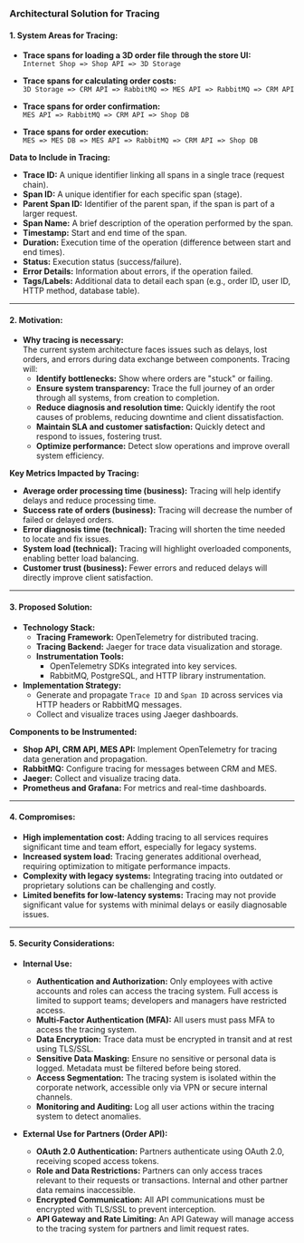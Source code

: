 ### Architectural Solution for Tracing

#### 1. **System Areas for Tracing:**

   - **Trace spans for loading a 3D order file through the store UI:**  
     `Internet Shop => Shop API => 3D Storage`

   - **Trace spans for calculating order costs:**  
     `3D Storage => CRM API => RabbitMQ => MES API => RabbitMQ => CRM API`

   - **Trace spans for order confirmation:**  
     `MES API => RabbitMQ => CRM API => Shop DB`

   - **Trace spans for order execution:**  
     `MES => MES DB => MES API => RabbitMQ => CRM API => Shop DB`

   **Data to Include in Tracing:**
   - **Trace ID:** A unique identifier linking all spans in a single trace (request chain).
   - **Span ID:** A unique identifier for each specific span (stage).
   - **Parent Span ID:** Identifier of the parent span, if the span is part of a larger request.
   - **Span Name:** A brief description of the operation performed by the span.
   - **Timestamp:** Start and end time of the span.
   - **Duration:** Execution time of the operation (difference between start and end times).
   - **Status:** Execution status (success/failure).
   - **Error Details:** Information about errors, if the operation failed.
   - **Tags/Labels:** Additional data to detail each span (e.g., order ID, user ID, HTTP method, database table).

---

#### 2. **Motivation:**
   - **Why tracing is necessary:**  
     The current system architecture faces issues such as delays, lost orders, and errors during data exchange between components. Tracing will:
     - **Identify bottlenecks:** Show where orders are "stuck" or failing.
     - **Ensure system transparency:** Trace the full journey of an order through all systems, from creation to completion.
     - **Reduce diagnosis and resolution time:** Quickly identify the root causes of problems, reducing downtime and client dissatisfaction.
     - **Maintain SLA and customer satisfaction:** Quickly detect and respond to issues, fostering trust.
     - **Optimize performance:** Detect slow operations and improve overall system efficiency.

   **Key Metrics Impacted by Tracing:**
   - **Average order processing time (business):** Tracing will help identify delays and reduce processing time.
   - **Success rate of orders (business):** Tracing will decrease the number of failed or delayed orders.
   - **Error diagnosis time (technical):** Tracing will shorten the time needed to locate and fix issues.
   - **System load (technical):** Tracing will highlight overloaded components, enabling better load balancing.
   - **Customer trust (business):** Fewer errors and reduced delays will directly improve client satisfaction.

---

#### 3. **Proposed Solution:**

   - **Technology Stack:**
     - **Tracing Framework:** OpenTelemetry for distributed tracing.
     - **Tracing Backend:** Jaeger for trace data visualization and storage.
     - **Instrumentation Tools:**
       - OpenTelemetry SDKs integrated into key services.
       - RabbitMQ, PostgreSQL, and HTTP library instrumentation.
   - **Implementation Strategy:**
     - Generate and propagate `Trace ID` and `Span ID` across services via HTTP headers or RabbitMQ messages.
     - Collect and visualize traces using Jaeger dashboards.

   **Components to be Instrumented:**
   - **Shop API, CRM API, MES API:** Implement OpenTelemetry for tracing data generation and propagation.
   - **RabbitMQ:** Configure tracing for messages between CRM and MES.
   - **Jaeger:** Collect and visualize tracing data.
   - **Prometheus and Grafana:** For metrics and real-time dashboards.

---

#### 4. **Compromises:**
   - **High implementation cost:** Adding tracing to all services requires significant time and team effort, especially for legacy systems.
   - **Increased system load:** Tracing generates additional overhead, requiring optimization to mitigate performance impacts.
   - **Complexity with legacy systems:** Integrating tracing into outdated or proprietary solutions can be challenging and costly.
   - **Limited benefits for low-latency systems:** Tracing may not provide significant value for systems with minimal delays or easily diagnosable issues.

---

#### 5. **Security Considerations:**
   - **Internal Use:**
     - **Authentication and Authorization:** Only employees with active accounts and roles can access the tracing system. Full access is limited to support teams; developers and managers have restricted access.
     - **Multi-Factor Authentication (MFA):** All users must pass MFA to access the tracing system.
     - **Data Encryption:** Trace data must be encrypted in transit and at rest using TLS/SSL.
     - **Sensitive Data Masking:** Ensure no sensitive or personal data is logged. Metadata must be filtered before being stored.
     - **Access Segmentation:** The tracing system is isolated within the corporate network, accessible only via VPN or secure internal channels.
     - **Monitoring and Auditing:** Log all user actions within the tracing system to detect anomalies.

   - **External Use for Partners (Order API):**
     - **OAuth 2.0 Authentication:** Partners authenticate using OAuth 2.0, receiving scoped access tokens.
     - **Role and Data Restrictions:** Partners can only access traces relevant to their requests or transactions. Internal and other partner data remains inaccessible.
     - **Encrypted Communication:** All API communications must be encrypted with TLS/SSL to prevent interception.
     - **API Gateway and Rate Limiting:** An API Gateway will manage access to the tracing system for partners and limit request rates.
